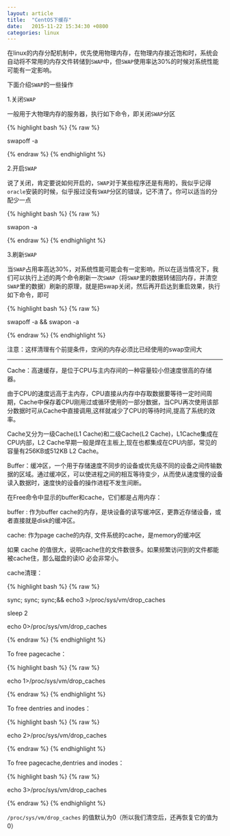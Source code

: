 ```yaml
---
layout: article
title:  "CentOS下缓存"
date:   2015-11-22 15:34:30 +0800
categories: linux
---
```



在linux的内存分配机制中，优先使用物理内存，在物理内存接近饱和时，系统会自动将不常用的内存文件转储到`SWAP`中，但`SWAP`使用率达30%的时候对系统性能可能有一定影响。

下面介绍`SWAP`的一些操作
 
1.关闭`SWAP`

一般用于大物理内存的服务器，执行如下命令，即关闭`SWAP`分区

{% highlight bash %}
{% raw %}

swapoff -a

{% endraw %}
{% endhighlight %}

2.开启`SWAP`

说了关闭，肯定要说如何开启的，`SWAP`对于某些程序还是有用的，我似乎记得`oracle`安装的时候，似乎报过没有`SWAP`分区的错误，记不清了。你可以适当的分配少一点

{% highlight bash %}
{% raw %}

swapon -a

{% endraw %}
{% endhighlight %}

3.刷新`SWAP`

当`SWAP`占用率高达30%，对系统性能可能会有一定影响，所以在适当情况下，我们可以执行上述的两个命令刷新一次`SWAP`（将`SWAP`里的数据转储回内存，并清空`SWAP`里的数据）刷新的原理，就是把swap关闭，然后再开启达到重启效果，执行如下命令，即可

{% highlight bash %}
{% raw %}

swapoff -a && swapon -a

{% endraw %}
{% endhighlight %}

注意：这样清理有个前提条件，空闲的内存必须比已经使用的swap空间大


----------

Cache：高速缓存，是位于CPU与主内存间的一种容量较小但速度很高的存储器。

由于CPU的速度远高于主内存，CPU直接从内存中存取数据要等待一定时间周期，Cache中保存着CPU刚用过或循环使用的一部分数据，当CPU再次使用该部分数据时可从Cache中直接调用,这样就减少了CPU的等待时间,提高了系统的效率。

Cache又分为一级Cache(L1 Cache)和二级Cache(L2 Cache)，L1Cache集成在CPU内部，L2 Cache早期一般是焊在主板上,现在也都集成在CPU内部，常见的容量有256KB或512KB L2 Cache。

Buffer：缓冲区，一个用于存储速度不同步的设备或优先级不同的设备之间传输数据的区域。通过缓冲区，可以使进程之间的相互等待变少，从而使从速度慢的设备读入数据时，速度快的设备的操作进程不发生间断。
 
在Free命令中显示的buffer和cache，它们都是占用内存：

buffer : 作为buffer cache的内存，是块设备的读写缓冲区，更靠近存储设备，或者直接就是disk的缓冲区。

cache: 作为page cache的内存, 文件系统的cache，是memory的缓冲区

如果 cache 的值很大，说明cache住的文件数很多。如果频繁访问到的文件都能被cache住，那么磁盘的读IO 必会非常小。

cache清理：

{% highlight bash %}
{% raw %}

sync; sync; sync;&& echo3 >/proc/sys/vm/drop_caches

sleep 2

echo 0>/proc/sys/vm/drop_caches

{% endraw %}
{% endhighlight %}


To free pagecache：

{% highlight bash %}
{% raw %}

echo 1>/proc/sys/vm/drop_caches

{% endraw %}
{% endhighlight %}

To free dentries and inodes：

{% highlight bash %}
{% raw %}

echo 2>/proc/sys/vm/drop_caches

{% endraw %}
{% endhighlight %}

To free pagecache,dentries and inodes：

{% highlight bash %}
{% raw %}

echo 3>/proc/sys/vm/drop_caches

{% endraw %}
{% endhighlight %}

`/proc/sys/vm/drop_caches` 的值默认为0（所以我们清空后，还再恢复它的值为0）
